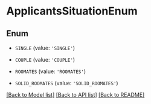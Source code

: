 # ApplicantsSituationEnum


## Enum

* `SINGLE` (value: `'SINGLE'`)

* `COUPLE` (value: `'COUPLE'`)

* `ROOMATES` (value: `'ROOMATES'`)

* `SOLID_ROOMATES` (value: `'SOLID_ROOMATES'`)

[[Back to Model list]](../README.md#documentation-for-models) [[Back to API list]](../README.md#documentation-for-api-endpoints) [[Back to README]](../README.md)


